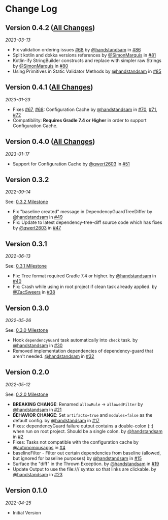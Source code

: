 # Change Log

## Version 0.4.2 ([All Changes](https://github.com/dropbox/dependency-guard/compare/0.4.1...0.4.2))

_2023-03-13_

* Fix validation ordering issues [#68](https://github.com/dropbox/dependency-guard/issues/68) by [@handstandsam](https://github.com/handstandsam) in [#86](https://github.com/dropbox/dependency-guard/pull/86)
* Split kotlin and dokka versions references by [@SimonMarquis](https://github.com/SimonMarquis) in [#81](https://github.com/dropbox/dependency-guard/pull/81)
* Kotlin-ify StringBuilder constructs and replace with simpler raw Strings by [@SimonMarquis](https://github.com/SimonMarquis) in [#80](https://github.com/dropbox/dependency-guard/pull/80)
* Using Primitives in Static Validator Methods by [@handstandsam](https://github.com/handstandsam) in [#85](https://github.com/dropbox/dependency-guard/pull/85)

## Version 0.4.1 ([All Changes](https://github.com/dropbox/dependency-guard/compare/0.4.0...0.4.1))

_2023-01-23_

* Fixes [#67](https://github.com/dropbox/dependency-guard/issues/67), [#68](https://github.com/dropbox/dependency-guard/issues/68): Configuration Cache by [@handstandsam](https://github.com/handstandsam) in [#70](https://github.com/dropbox/dependency-guard/pull/70), [#71](https://github.com/dropbox/dependency-guard/pull/71), [#72](https://github.com/dropbox/dependency-guard/pull/72)
* Compatibility: **Requires Gradle 7.4 or Higher** in order to support Configuration Cache.

## Version 0.4.0 ([All Changes](https://github.com/dropbox/dependency-guard/compare/0.3.2...0.4.0))

_2023-01-17_

* Support for Configuration Cache by [@qwert2603](https://github.com/qwert2603) in [#51](https://github.com/dropbox/dependency-guard/pull/51)

## Version 0.3.2

_2022-09-14_

See: [0.3.2 Milestone](https://github.com/dropbox/dependency-guard/milestone/5?closed=1)

* Fix "baseline created" message in DependencyGuardTreeDiffer by [@handstandsam](https://github.com/handstandsam) in [#49](https://github.com/dropbox/dependency-guard/pull/49)
* Fix: Update to latest dependency-tree-diff source code which has fixes by [@qwert2603](https://github.com/qwert2603) in [#47](https://github.com/dropbox/dependency-guard/pull/47)


## Version 0.3.1

_2022-06-13_

See: [0.3.1 Milestone](https://github.com/dropbox/dependency-guard/milestone/4?closed=1)

* Fix: Tree format required Gradle 7.4 or higher. by [@handstandsam](https://github.com/handstandsam) in [#40](https://github.com/dropbox/dependency-guard/issues/40)
* Fix: Crash while using in root project if clean task already applied. by [@ZacSweers](https://github.com/ZacSweers) in [#38](https://github.com/dropbox/dependency-guard/issues/38)


## Version 0.3.0

_2022-05-26_

See: [0.3.0 Milestone](https://github.com/dropbox/dependency-guard/milestone/2?closed=1)

* Hook `dependencyGuard` task automatically into `check` task. by [@handstandsam](https://github.com/handstandsam) in [#30](https://github.com/dropbox/dependency-guard/issues/30)
* Removed implementation dependencies of dependency-guard that aren't needed. [@handstandsam](https://github.com/handstandsam) in [#32](https://github.com/dropbox/dependency-guard/issues/32)

## Version 0.2.0

_2022-05-12_

See: [0.2.0 Milestone](https://github.com/dropbox/dependency-guard/milestone/1?closed=1)

* **BREAKING CHANGE**: Renamed `allowRule` -> `allowedFilter` by [@handstandsam](https://github.com/handstandsam) in [#21](https://github.com/dropbox/dependency-guard/pull/21)
* **BEHAVIOR CHANGE**: Set `artifacts=true` and `modules=false` as the default config. by [@handstandsam](https://github.com/handstandsam) in [#17](https://github.com/dropbox/dependency-guard/pull/17)
* Fixes: dependencyGuard failure output contains a double-colon (::) when run on root project. Should be a single colon. by [@handstandsam](https://github.com/handstandsam) in [#2](https://github.com/dropbox/dependency-guard/issues/2)
* Fixes: Tasks not compatible with the configuration cache by [@autonomousapps](https://github.com/autonomousapps) in [#4](https://github.com/dropbox/dependency-guard/issues/4)
* baselineFilter - Filter out certain dependencies from baseline (allowed, but ignored for baseline purposes) by [@handstandsam](https://github.com/handstandsam) in [#15](https://github.com/dropbox/dependency-guard/issues/15) 
* Surface the "diff" in the Thrown Exception. by [@handstandsam](https://github.com/handstandsam) in [#19](https://github.com/dropbox/dependency-guard/issues/19) 
* Update Output to use the file:/// syntax so that links are clickable.  by [@handstandsam](https://github.com/handstandsam) in [#23](https://github.com/dropbox/dependency-guard/issues/23) 

## Version 0.1.0

_2022-04-25_

* Initial Version
